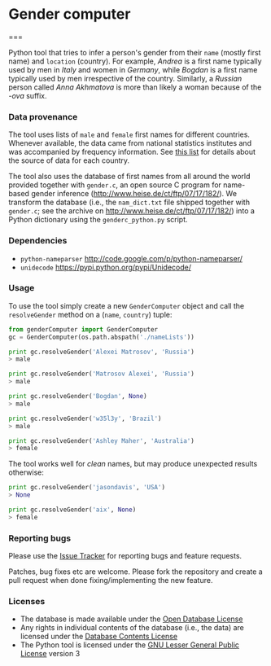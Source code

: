 # Gender computer
===

Python tool that tries to infer a person's gender from their `name` (mostly first name) and `location` (country). For example, *Andrea* is a first name typically used by men in *Italy* and women in *Germany*, while *Bogdan* is a first name typically used by men irrespective of the country. Similarly, a *Russian* person called *Anna Akhmatova* is more than likely a woman because of the *-ova* suffix.

### Data provenance

The tool uses lists of `male` and `female` first names for different countries. Whenever available, the data came from national statistics institutes and was accompanied by frequency information. See [this list](https://github.com/tue-mdse/genderComputer/blob/master/nameLists/nameLists.md) for details about the source of data for each country.

The tool also uses the database of first names from all around the world provided together with `gender.c`, an open source C program for name-based gender inference (http://www.heise.de/ct/ftp/07/17/182/). We transform the database (i.e., the `nam_dict.txt` file shipped together with `gender.c`; see the archive on http://www.heise.de/ct/ftp/07/17/182/) into a Python dictionary using the `genderc_python.py` script.


### Dependencies

- `python-nameparser` http://code.google.com/p/python-nameparser/
- `unidecode` https://pypi.python.org/pypi/Unidecode/

### Usage

To use the tool simply create a new `GenderComputer` object and call the `resolveGender` method on a (`name`, `country`) tuple:

```python
from genderComputer import GenderComputer
gc = GenderComputer(os.path.abspath('./nameLists'))

print gc.resolveGender('Alexei Matrosov', 'Russia')
> male

print gc.resolveGender('Matrosov Alexei', 'Russia')
> male

print gc.resolveGender('Bogdan', None)
> male

print gc.resolveGender('w35l3y', 'Brazil')
> male

print gc.resolveGender('Ashley Maher', 'Australia')
> female
```

The tool works well for *clean* names, but may produce unexpected results otherwise:

```python
print gc.resolveGender('jasondavis', 'USA')
> None

print gc.resolveGender('aix', None)
> female
```

### Reporting bugs

Please use the [Issue Tracker](https://github.com/tue-mdse/genderComputer/issues) for reporting bugs and feature requests.

Patches, bug fixes etc are welcome. Please fork the repository and create a pull request when done fixing/implementing the new feature.

### Licenses

- The database is made available under the [Open Database License](http://opendatacommons.org/licenses/odbl/1.0/)
- Any rights in individual contents of the database (i.e., the data) are licensed under the [Database Contents License](http://opendatacommons.org/licenses/dbcl/1.0/)
- The Python tool is licensed under the [GNU Lesser General Public License](http://www.gnu.org/licenses/lgpl.txt) version 3
